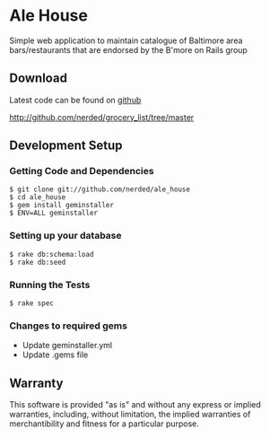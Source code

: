 # Ale House

Simple web application to maintain catalogue of Baltimore area bars/restaurants that are endorsed by the B'more on Rails group

## Download

Latest code can be found on [github](http://www.github.com/nerded/ale_house)

http://github.com/nerded/grocery_list/tree/master

## Development Setup

### Getting Code and Dependencies

    $ git clone git://github.com/nerded/ale_house
    $ cd ale_house
    $ gem install geminstaller
    $ ENV=ALL geminstaller 

### Setting up your database
    
    $ rake db:schema:load
    $ rake db:seed

### Running the Tests

    $ rake spec

### Changes to required gems

* Update geminstaller.yml
* Update .gems file

## Warranty

This software is provided "as is" and without any express or
implied warranties, including, without limitation, the implied
warranties of merchantibility and fitness for a particular
purpose.

